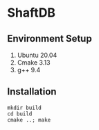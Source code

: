
# ShaftDB

## Environment Setup
1. Ubuntu 20.04
2. Cmake 3.13
3. g++ 9.4

## Installation
```
mkdir build
cd build
cmake ..; make
```